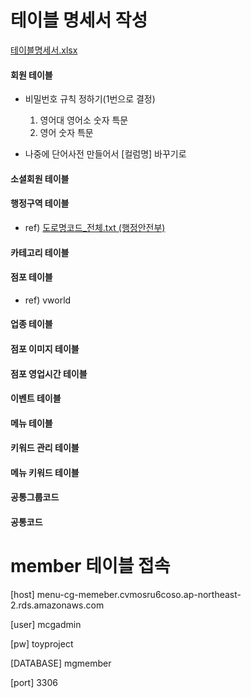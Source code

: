# 테이블 명세서 작성
[테이블명세서.xlsx](01.회의록/5주차/테이블명세서.xlsx)

#### 회원 테이블
-   비밀번호 규칙 정하기(1번으로 결정) 
	1. 영어대 영어소 숫자 특문 
	2. 영어 숫자 특문
 
-   나중에 단어사전 만들어서 [컬럼명] 바꾸기로
    
#### 소셜회원 테이블

#### 행정구역 테이블
-   ref) [도로명코드_전체.txt (행정안전부)](01.회의록/5주차/도로명코드_전체.7z)

#### 카테고리 테이블
    
#### 점포 테이블
-   ref) vworld
    
#### 업종 테이블
    
#### 점포 이미지 테이블
    
#### 점포 영업시간 테이블
    
#### 이벤트 테이블
    
#### 메뉴 테이블
    
#### 키워드 관리 테이블
    
#### 메뉴 키워드 테이블
    
#### 공통그룹코드
    
#### 공통코드
    

# member 테이블 접속 
[host]
menu-cg-memeber.cvmosru6coso.ap-northeast-2.rds.amazonaws.com

[user]
mcgadmin

[pw]
toyproject

[DATABASE]
mgmember

[port]
3306
